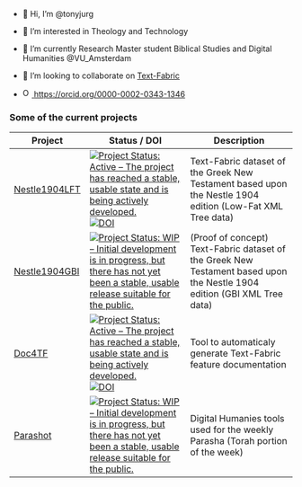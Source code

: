 - 👋 Hi, I’m @tonyjurg
- 👀 I’m interested in Theology and Technology
- 🌱 I’m currently Research Master student Biblical Studies and Digital Humanities @VU_Amsterdam
- 💞️ I’m looking to collaborate on [Text-Fabric](https://github.com/annotation/text-fabric)
  
- <a href="https://orcid.org/0000-0002-0343-1346"><img alt="ORCID logo" src="https://info.orcid.org/wp-content/uploads/2019/11/orcid_16x16.png" width="16" height="16" /> https://orcid.org/0000-0002-0343-1346</a>

### Some of the current projects

Project |  Status / DOI | Description
--- | --- | ---
[Nestle1904LFT](https://github.com/tonyjurg/Nestle1904LFT) | [![Project Status: Active – The project has reached a stable, usable state and is being actively developed.](https://www.repostatus.org/badges/latest/active.svg)](https://www.repostatus.org/#active) [![DOI](https://zenodo.org/badge/DOI/10.5281/zenodo.10685022.svg)](https://doi.org/10.5281/zenodo.10685022)  | Text-Fabric dataset of the Greek New Testament based upon the Nestle 1904 edition (Low-Fat XML Tree data)
[Nestle1904GBI](https://github.com/tonyjurg/Nestle1904GBI) | [![Project Status: WIP – Initial development is in progress, but there has not yet been a stable, usable release suitable for the public.](https://www.repostatus.org/badges/latest/wip.svg)](https://www.repostatus.org/#wip) | (Proof of concept) Text-Fabric dataset of the Greek New Testament based upon the Nestle 1904 edition (GBI XML Tree data)
[Doc4TF](https://github.com/tonyjurg/Doc4TF) |[![Project Status: Active – The project has reached a stable, usable state and is being actively developed.](https://www.repostatus.org/badges/latest/active.svg)](https://www.repostatus.org/#active) [![DOI](https://zenodo.org/badge/DOI/10.5281/zenodo.12705876.svg)](https://doi.org/10.5281/zenodo.12705876) | Tool to automaticaly generate Text-Fabric feature documentation
[Parashot](https://github.com/tonyjurg/Parashot) | [![Project Status: WIP – Initial development is in progress, but there has not yet been a stable, usable release suitable for the public.](https://www.repostatus.org/badges/latest/wip.svg)](https://www.repostatus.org/#wip)  | Digital Humanies tools used for the weekly Parasha (Torah portion of the week)
